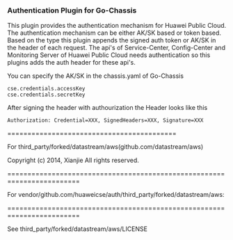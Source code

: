 ### Authentication Plugin for Go-Chassis

This plugin provides the authentication mechanism for Huawei Public Cloud.
The authentication mechanism can be either AK/SK based or token based.
Based on the type this plugin appends the signed auth token or AK/SK in the header of 
each request. The api's of Service-Center, Config-Center and Monitoring Server of
Huawei Public Cloud needs authentication so this plugins adds the auth header for 
these api's.


You can specify the AK/SK in the chassis.yaml of Go-Chassis  
```
cse.credentials.accessKey
cse.credentials.secretKey
```

After signing the header with authourization the Header looks like this  
```
Authorization: Credential=XXX, SignedHeaders=XXX, Signature=XXX
```

==========================================

For third_party/forked/datastream/aws(github.com/datastream/aws)

Copyright (c) 2014, Xianjie
All rights reserved.


========================================================================

For vendor/github.com/huaweicse/auth/third_party/forked/datastream/aws:

========================================================================

See third_party/forked/datastream/aws/LICENSE
